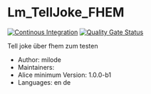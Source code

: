 # Lm_TellJoke_FHEM

[![Continous Integration](https://gitlab.com/project-alice-assistant/skills/skill_Lm_TellJoke_FHEM/badges/master/pipeline.svg)](https://gitlab.com/project-alice-assistant/skills/skill_Lm_TellJoke_FHEM/pipelines/latest) [![Quality Gate Status](https://sonarcloud.io/api/project_badges/measure?project=project-alice-assistant_skill_Lm_TellJoke_FHEM&metric=alert_status)](https://sonarcloud.io/dashboard?id=project-alice-assistant_skill_Lm_TellJoke_FHEM)

Tell joke über fhem zum testen

- Author: milode
- Maintainers: 
- Alice minimum Version: 1.0.0-b1
- Languages:
    en
    de

